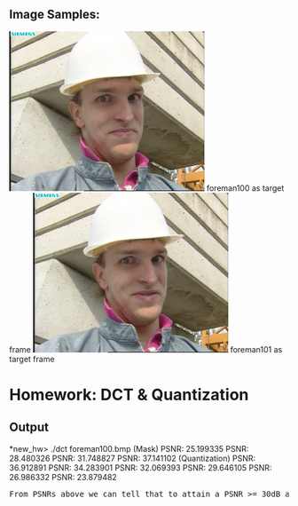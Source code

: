 Image Samples:
----------------
![Alt text](foreman100.bmp "target") foreman100 as target frame
![Alt text](foreman101.bmp "anchor") foreman101 as target frame

Homework: DCT & Quantization
=======

Output
-------------
*new_hw> ./dct foreman100.bmp 
(Mask)
PSNR: 25.199335
PSNR: 28.480326
PSNR: 31.748827
PSNR: 37.141102
(Quantization)
PSNR: 36.912891
PSNR: 34.283901
PSNR: 32.069393
PSNR: 29.646105
PSNR: 26.986332
PSNR: 23.879482


<pre>
From PSNRs above we can tell that to attain a PSNR >= 30dB a coefficient number of 16 / scale factor of 2 is required.
</pre>





